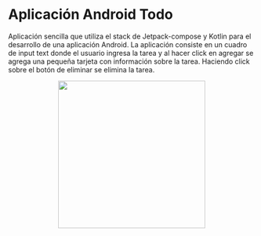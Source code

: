 # Aplicación Android Todo
Aplicación sencilla que utiliza el stack de Jetpack-compose y Kotlin para el desarrollo de una aplicación Android.
La aplicación consiste en un cuadro de input text donde el usuario ingresa la tarea y al hacer click en agregar se agrega una pequeña tarjeta
con información sobre la tarea. Haciendo click sobre el botón de eliminar se elimina la tarea.

<p align = "center">
  <img src="https://github.com/user-attachments/assets/d7cf9d4b-df0a-49d6-8712-9cba9cb01110" width="300" />
</p>
